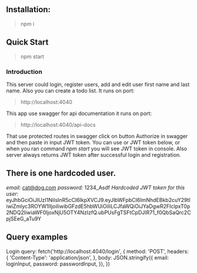 ## Installation:
> npm i

## Quick Start
> npm start


### Introduction

This server could login, register users, add and edit user first name and last name. Also you can create a todo list.
It runs on port:
> http://localhost:4040

This app use swagger for api documentation
it runs on port:
> http://localhost:4040/api-docs

That use protected routes in swagger click on button Authorize in swagger and then paste in input JWT token.
You can use or JWT token below, or when you ran command *npm start* you will see JWT token in console. Also server always returns JWT token after successful login and registration.

## There is one hardcoded user.
*email:* cat@dog.com
*password:* 1234_Asdf
*Hardcoded JWT token for this user:*
eyJhbGciOiJIUzI1NiIsInR5cCI6IkpXVCJ9.eyJlbWFpbCI6ImNhdEBkb2cuY29tIiwiZmlyc3ROYW1lIjoiIiwibGFzdE5hbWUiOiIiLCJfaWQiOiJYaDgwR2FIclpxT0p2NDQ2IiwiaWF0IjoxNjU5OTY4NzIzfQ.ubPUsFgTSFtCpDJIR71_f0QbSaQrc2CpjSEeG_aTu9Y



## Query examples

Login query:
  fetch('http://localhost:4040/login', {
      method: 'POST',
      headers: {
        'Content-Type': 'application/json',
      },
      body: JSON.stringify({
        email: loginInput,
        password: passwordInput,
      }),
    })
